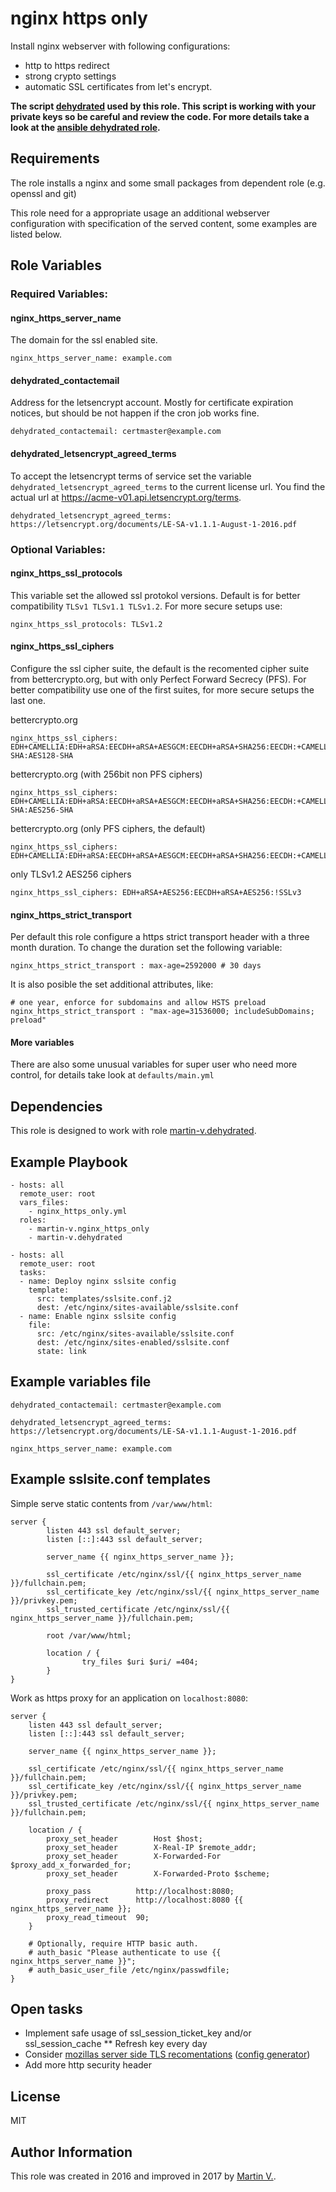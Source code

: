 nginx https only
================

Install nginx webserver with following configurations:
* http to https redirect
* strong crypto settings
* automatic SSL certificates from let's encrypt.


**The script [dehydrated](https://github.com/lukas2511/dehydrated)
used by this role. This script is working with your private keys so be careful
and review the code. For more details take a look at the
[ansible dehydrated role](https://github.com/martin-v/ansible-dehydrated).**


Requirements
------------

The role installs a nginx and some small packages from dependent role (e.g. openssl and git)

This role need for a appropriate usage an additional webserver configuration
with specification of the served content, some examples are listed below.


Role Variables
--------------

### Required Variables:

#### nginx_https_server_name

The domain for the ssl enabled site.

    nginx_https_server_name: example.com


#### dehydrated_contactemail

Address for the letsencrypt account. Mostly for certificate expiration notices,
but should be not happen if the cron job works fine.

    dehydrated_contactemail: certmaster@example.com


#### dehydrated_letsencrypt_agreed_terms

To accept the letsencrypt terms of service set the variable
`dehydrated_letsencrypt_agreed_terms` to the current license url.
You find the actual url at https://acme-v01.api.letsencrypt.org/terms.

    dehydrated_letsencrypt_agreed_terms: https://letsencrypt.org/documents/LE-SA-v1.1.1-August-1-2016.pdf


### Optional Variables:

#### nginx_https_ssl_protocols

This variable set the allowed ssl protokol versions. Default is for better compatibility `TLSv1 TLSv1.1 TLSv1.2`.
For more secure setups use:

    nginx_https_ssl_protocols: TLSv1.2


#### nginx_https_ssl_ciphers

Configure the ssl cipher suite, the default is the recomented cipher suite from bettercrypto.org, but with only
Perfect Forward Secrecy (PFS). For better compatibility use one of the first suites, for more secure setups the last
one.

bettercrypto.org

    nginx_https_ssl_ciphers: EDH+CAMELLIA:EDH+aRSA:EECDH+aRSA+AESGCM:EECDH+aRSA+SHA256:EECDH:+CAMELLIA128:+AES128:+SSLv3:!aNULL:!eNULL:!LOW:!3DES:!MD5:!EXP:!PSK:!DSS:!RC4:!SEED:!IDEA:!ECDSA:kEDH:CAMELLIA128-SHA:AES128-SHA

bettercrypto.org (with 256bit non PFS ciphers)

    nginx_https_ssl_ciphers: EDH+CAMELLIA:EDH+aRSA:EECDH+aRSA+AESGCM:EECDH+aRSA+SHA256:EECDH:+CAMELLIA128:+AES128:+SSLv3:!aNULL:!eNULL:!LOW:!3DES:!MD5:!EXP:!PSK:!DSS:!RC4:!SEED:!IDEA:!ECDSA:kEDH:CAMELLIA256-SHA:AES256-SHA

bettercrypto.org (only PFS ciphers, the default)

    nginx_https_ssl_ciphers: EDH+CAMELLIA:EDH+aRSA:EECDH+aRSA+AESGCM:EECDH+aRSA+SHA256:EECDH:+CAMELLIA128:+AES128:+SSLv3:!aNULL:!eNULL:!LOW:!3DES:!MD5:!EXP:!PSK:!DSS:!RC4:!SEED:!IDEA:!ECDSA

only TLSv1.2 AES256 ciphers

    nginx_https_ssl_ciphers: EDH+aRSA+AES256:EECDH+aRSA+AES256:!SSLv3


#### nginx_https_strict_transport

Per default this role configure a https strict transport header with a three month duration. To change the duration set the following variable:

    nginx_https_strict_transport : max-age=2592000 # 30 days

It is also posible the set additional attributes, like:

    # one year, enforce for subdomains and allow HSTS preload
    nginx_https_strict_transport : "max-age=31536000; includeSubDomains; preload"

#### More variables

There are also some unusual variables for super user who need more control,
for details take look at `defaults/main.yml`


Dependencies
------------

This role is designed to work with role [martin-v.dehydrated](https://github.com/martin-v/ansible-dehydrated).


Example Playbook
----------------

    - hosts: all
      remote_user: root
      vars_files:
        - nginx_https_only.yml
      roles:
        - martin-v.nginx_https_only
        - martin-v.dehydrated

    - hosts: all
      remote_user: root
      tasks:
      - name: Deploy nginx sslsite config
        template:
          src: templates/sslsite.conf.j2
          dest: /etc/nginx/sites-available/sslsite.conf
      - name: Enable nginx sslsite config
        file:
          src: /etc/nginx/sites-available/sslsite.conf
          dest: /etc/nginx/sites-enabled/sslsite.conf
          state: link


Example variables file
----------------------

    dehydrated_contactemail: certmaster@example.com

    dehydrated_letsencrypt_agreed_terms: https://letsencrypt.org/documents/LE-SA-v1.1.1-August-1-2016.pdf

    nginx_https_server_name: example.com


Example sslsite.conf templates
------------------------------

Simple serve static contents from `/var/www/html`:

    server {
            listen 443 ssl default_server;
            listen [::]:443 ssl default_server;

            server_name {{ nginx_https_server_name }};

            ssl_certificate /etc/nginx/ssl/{{ nginx_https_server_name }}/fullchain.pem;
            ssl_certificate_key /etc/nginx/ssl/{{ nginx_https_server_name }}/privkey.pem;
            ssl_trusted_certificate /etc/nginx/ssl/{{ nginx_https_server_name }}/fullchain.pem;

            root /var/www/html;

            location / {
                    try_files $uri $uri/ =404;
            }
    }

Work as https proxy for an application on `localhost:8080`:

    server {
        listen 443 ssl default_server;
        listen [::]:443 ssl default_server;

        server_name {{ nginx_https_server_name }};

        ssl_certificate /etc/nginx/ssl/{{ nginx_https_server_name }}/fullchain.pem;
        ssl_certificate_key /etc/nginx/ssl/{{ nginx_https_server_name }}/privkey.pem;
        ssl_trusted_certificate /etc/nginx/ssl/{{ nginx_https_server_name }}/fullchain.pem;

        location / {
            proxy_set_header        Host $host;
            proxy_set_header        X-Real-IP $remote_addr;
            proxy_set_header        X-Forwarded-For $proxy_add_x_forwarded_for;
            proxy_set_header        X-Forwarded-Proto $scheme;

            proxy_pass          http://localhost:8080;
            proxy_redirect      http://localhost:8080 {{ nginx_https_server_name }};
            proxy_read_timeout  90;
        }

        # Optionally, require HTTP basic auth.
        # auth_basic "Please authenticate to use {{ nginx_https_server_name }}";
        # auth_basic_user_file /etc/nginx/passwdfile;
    }


Open tasks
----------

* Implement safe usage of ssl_session_ticket_key and/or ssl_session_cache
** Refresh key every day
* Consider [mozillas server side TLS recomentations](https://wiki.mozilla.org/Security/Server_Side_TLS) ([config generator](https://mozilla.github.io/server-side-tls/ssl-config-generator/))
* Add more http security header


License
-------

MIT

Author Information
------------------

This role was created in 2016 and improved in 2017 by [Martin V.](https://github.com/martin-v).
